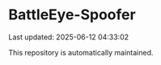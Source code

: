 # BattleEye-Spoofer

Last updated: 2025-06-12 04:33:02

This repository is automatically maintained.

